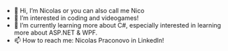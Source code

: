 - 👋 Hi, I’m Nicolas or you can also call me Nico
- 👀 I’m interested in coding and videogames!
- 🌱 I’m currently learning more about C#, especially interested in learning more about ASP.NET & WPF.
- 📫 How to reach me: Nicolas Praconovo in LinkedIn!
  
<!---- 💞️ I’m looking to collaborate on ... --->
<!---
NicoPraco/NicoPraco is a ✨ special ✨ repository because its `README.md` (this file) appears on your GitHub profile.
You can click the Preview link to take a look at your changes.
--->
